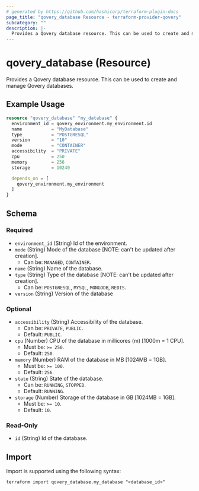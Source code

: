 ```yaml
---
# generated by https://github.com/hashicorp/terraform-plugin-docs
page_title: "qovery_database Resource - terraform-provider-qovery"
subcategory: ""
description: |-
  Provides a Qovery database resource. This can be used to create and manage Qovery databases.
---
```


# qovery_database (Resource)

Provides a Qovery database resource. This can be used to create and manage Qovery databases.

## Example Usage

```terraform
resource "qovery_database" "my_database" {
  environment_id = qovery_environment.my_environment.id
  name           = "MyDatabase"
  type           = "POSTGRESQL"
  version        = "10"
  mode           = "CONTAINER"
  accessibility  = "PRIVATE"
  cpu            = 250
  memory         = 256
  storage        = 10240

  depends_on = [
    qovery_environment.my_environment
  ]
}
```

<!-- schema generated by tfplugindocs -->
## Schema

### Required

- `environment_id` (String) Id of the environment.
- `mode` (String) Mode of the database [NOTE: can't be updated after creation].
	- Can be: `MANAGED`, `CONTAINER`.
- `name` (String) Name of the database.
- `type` (String) Type of the database [NOTE: can't be updated after creation].
	- Can be: `POSTGRESQL`, `MYSQL`, `MONGODB`, `REDIS`.
- `version` (String) Version of the database

### Optional

- `accessibility` (String) Accessibility of the database.
	- Can be: `PRIVATE`, `PUBLIC`.
	- Default: `PUBLIC`.
- `cpu` (Number) CPU of the database in millicores (m) [1000m = 1 CPU].
	- Must be: `>= 250`.
	- Default: `250`.
- `memory` (Number) RAM of the database in MB [1024MB = 1GB].
	- Must be: `>= 100`.
	- Default: `256`.
- `state` (String) State of the database.
	- Can be: `RUNNING`, `STOPPED`.
	- Default: `RUNNING`.
- `storage` (Number) Storage of the database in GB [1024MB = 1GB].
	- Must be: `>= 10`.
	- Default: `10`.

### Read-Only

- `id` (String) Id of the database.

## Import

Import is supported using the following syntax:

```shell
terraform import qovery_database.my_database "<database_id>"
```
